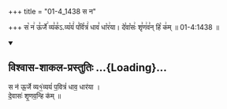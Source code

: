 +++
title = "01-4_1438 स न"

+++
स꣡ न꣢ ऊ꣣र्जे꣢ व्य꣣क꣣ऽ.व्य꣡यं꣢ प꣣वि꣡त्रं꣢ धाव꣣ धा꣡र꣢या। दे꣣वा꣡सः꣢ शृ꣣ण꣢व꣣न् हि꣡ क꣢म् ॥ 01-4:1438 ॥

<div class="js_include" newlevelforh1="2" title="विश्वास-शाकल-प्रस्तुतिः" unfilled url="/vedAH_Rk/shAkalam/saMhitA/vishvAsa-prastutiH/09/049/04_sa_na.md">
<details open><summary><h2>विश्वास-शाकल-प्रस्तुतिः ...{Loading}...</h2></summary>


स न॑ ऊ॒र्जे व्य१॒॑व्ययं॑ प॒वित्रं॑ धाव॒ धार॑या ।  
दे॒वासः॑ शृ॒णव॒न्हि क॑म् ॥

</details>
</div>